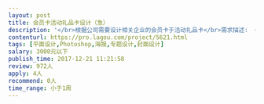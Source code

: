 ```yaml
---                
layout: post       
title: 会员卡活动礼品卡设计（急）           
description: '</br>根据公司需要设计相关企业的会员卡于活动礼品卡</br>需求描述:  </br>1.根据需求提供的公司logo和vi 设计指定主题的 企业会员卡和活动礼品卡。</br>2.设计风格简洁清新，对于有设计速度和响应速度有很高要求。</br>'     
contenturl: https://pro.lagou.com/project/5621.html      
tags: [平面设计,Photoshop,海报,专题设计,封面设计]            
salary: 3000元以下          
publish_time: 2017-12-21 11:21:58         
review: 972人                   
apply: 4人                   
recommend: 0人                   
time_range: 小于1周              
---                 
```

